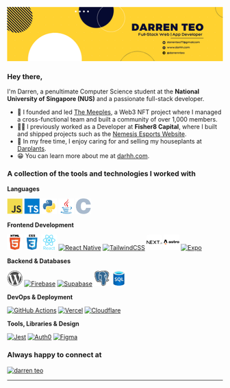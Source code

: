 <div align="center">
  <img src="https://github.com/darHH/darhh/blob/335df7a483766c1eb1fbb3ddc56d9ef90d1417d0/LinkedinCoverImage.png" alt="Banner"/>
</div>

### Hey there,
I'm Darren, a penultimate Computer Science student at the **National University of Singapore (NUS)** and a passionate full-stack developer.

- 🚀 I founded and led [The Meeples](https://x.com/meeplesmetro), a Web3 NFT project where I managed a cross-functional team and built a community of over 1,000 members.
- 👨‍💻 I previously worked as a Developer at **Fisher8 Capital**, where I built and shipped projects such as the [Nemesis Esports Website](https://nmss.gg/).
- 🌱 In my free time, I enjoy caring for and selling my houseplants at [Darplants](https://www.darplants.com/).
- 😁 You can learn more about me at [darhh.com](https://www.darhh.com/).

### A collection of the tools and technologies I worked with

**Languages**
<p align="left">
  <a href="https://developer.mozilla.org/en-US/docs/Web/JavaScript" target="_blank" rel="noreferrer"><img src="https://raw.githubusercontent.com/devicons/devicon/master/icons/javascript/javascript-original.svg" alt="JavaScript" width="36" height="36"/></a>
  <a href="https://www.typescriptlang.org/" target="_blank" rel="noreferrer"><img src="https://raw.githubusercontent.com/devicons/devicon/master/icons/typescript/typescript-original.svg" alt="TypeScript" width="36" height="36"/></a>
  <a href="https://www.python.org" target="_blank" rel="noreferrer"><img src="https://raw.githubusercontent.com/devicons/devicon/master/icons/python/python-original.svg" alt="Python" width="36" height="36"/></a>
  <a href="https://www.java.com" target="_blank" rel="noreferrer"><img src="https://raw.githubusercontent.com/devicons/devicon/master/icons/java/java-original.svg" alt="Java" width="36" height="36"/></a>
  <a href="https://www.cprogramming.com/" target="_blank" rel="noreferrer"><img src="https://raw.githubusercontent.com/devicons/devicon/master/icons/c/c-original.svg" alt="C" width="36" height="36"/></a>
</p>

**Frontend Development**
<p align="left">
  <a href="https://www.w3.org/html/" target="_blank" rel="noreferrer"><img src="https://raw.githubusercontent.com/devicons/devicon/master/icons/html5/html5-original-wordmark.svg" alt="HTML5" width="36" height="36"/></a>
  <a href="https://www.w3.org/Style/CSS/" target="_blank" rel="noreferrer"><img src="https://raw.githubusercontent.com/devicons/devicon/master/icons/css3/css3-original-wordmark.svg" alt="CSS3" width="36" height="36"/></a>
  <a href="https://reactjs.org/" target="_blank" rel="noreferrer"><img src="https://raw.githubusercontent.com/devicons/devicon/master/icons/react/react-original-wordmark.svg" alt="React" width="36" height="36"/></a>
  <a href="https://reactnative.dev/" target="_blank" rel="noreferrer"><img src="https://reactnative.dev/img/header_logo.svg" alt="React Native" width="36" height="36"/></a>
  <a href="https://tailwindcss.com/" target="_blank" rel="noreferrer"><img src="https://www.vectorlogo.zone/logos/tailwindcss/tailwindcss-icon.svg" alt="TailwindCSS" width="36" height="36"/></a>
  <a href="https://nextjs.org/" target="_blank" rel="noreferrer"><img src="https://raw.githubusercontent.com/devicons/devicon/master/icons/nextjs/nextjs-original-wordmark.svg" alt="Next.js" width="36" height="36" style="background-color:white; border-radius:5px;"/></a>
  <a href="https://astro.build/" target="_blank" rel="noreferrer"><img src="https://raw.githubusercontent.com/devicons/devicon/master/icons/astro/astro-original-wordmark.svg" alt="Astro" width="36" height="36"/></a>
  <a href="https://expo.dev/" target="_blank" rel="noreferrer"><img src="https://www.vectorlogo.zone/logos/expoio/expoio-icon.svg" alt="Expo" width="36" height="36"/></a>
</p>

**Backend & Databases**
<p align="left">
  <a href="https://wordpress.org/" target="_blank" rel="noreferrer"><img src="https://raw.githubusercontent.com/devicons/devicon/master/icons/wordpress/wordpress-plain.svg" alt="WordPress" width="36" height="36"/></a>
  <a href="https://firebase.google.com/" target="_blank" rel="noreferrer"><img src="https://www.vectorlogo.zone/logos/firebase/firebase-icon.svg" alt="Firebase" width="36" height="36"/></a>
  <a href="https://supabase.io/" target="_blank" rel="noreferrer"><img src="https://www.vectorlogo.zone/logos/supabase/supabase-icon.svg" alt="Supabase" width="36" height="36"/></a>
  <a href="https://www.postgresql.org" target="_blank" rel="noreferrer"><img src="https://raw.githubusercontent.com/devicons/devicon/master/icons/postgresql/postgresql-original.svg" alt="PostgreSQL" width="36" height="36"/></a>
  <a href="https://en.wikipedia.org/wiki/SQL" target="_blank" rel="noreferrer"><img src="https://raw.githubusercontent.com/devicons/devicon/master/icons/azuresqldatabase/azuresqldatabase-original.svg" alt="SQL" width="36" height="36"/></a>
</p>

**DevOps & Deployment**
<p align="left">
  <a href="https://github.com/features/actions" target="_blank" rel="noreferrer"><img src="https://www.vectorlogo.zone/logos/github/github-icon.svg" alt="GitHub Actions" width="36" height="36"/></a>
  <a href="https://vercel.com/" target="_blank" rel="noreferrer"><img src="https://www.vectorlogo.zone/logos/vercel/vercel-icon.svg" alt="Vercel" width="36" height="36"/></a>
  <a href="https://www.cloudflare.com/" target="_blank" rel="noreferrer"><img src="https://www.vectorlogo.zone/logos/cloudflare/cloudflare-icon.svg" alt="Cloudflare" width="36" height="36"/></a>
</p>

**Tools, Libraries & Design**
<p align="left">
  <a href="https://jestjs.io" target="_blank" rel="noreferrer"><img src="https://www.vectorlogo.zone/logos/jestjsio/jestjsio-icon.svg" alt="Jest" width="36" height="36"/></a>
  <a href="https://auth0.com/" target="_blank" rel="noreferrer"><img src="https://www.vectorlogo.zone/logos/auth0/auth0-icon.svg" alt="Auth0" width="36" height="36"/></a>
  <a href="https://www.figma.com/" target="_blank" rel="noreferrer"><img src="https://www.vectorlogo.zone/logos/figma/figma-icon.svg" alt="Figma" width="36" height="36"/></a>
</p>

### Always happy to connect at
<p align="left">
  <a href="www.linkedin.com/in/darhh" target="blank"><img align="center" src="https://raw.githubusercontent.com/rahuldkjain/github-profile-readme-generator/master/src/images/icons/Social/linked-in-alt.svg" alt="darren teo" height="30" width="40" /></a>
</p>

---

